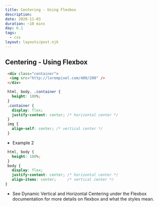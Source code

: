 ```yaml
---
title: Centering - Using Flexbox
description: 
date: 2020-11-03
duration: ~10 mins
day: 6.1
tags:
  - css
layout: layouts/post.njk
---
```


## Centering - Using Flexbox


```html
 <div class="container">
  <img src="http://lorempixel.com/400/200" />
 </div>
 ```

 ```css
  html, body, .container {
    height: 100%;
  }    
  .container {
    display: flex;
    justify-content: center; /* horizontal center */
  }
  img {
    align-self: center; /* vertical center */
  }
 ```

 * Example 2

 ```css
  html, body {
    height: 100%;
  }  
  body {
    display: flex;
    justify-content: center; /* horizontal center */
    align-items: center;     /* vertical center */
 }
 ```
 * See Dynamic Vertical and Horizontal Centering under the Flexbox documentation for more details on flexbox and
 what the styles mean.
